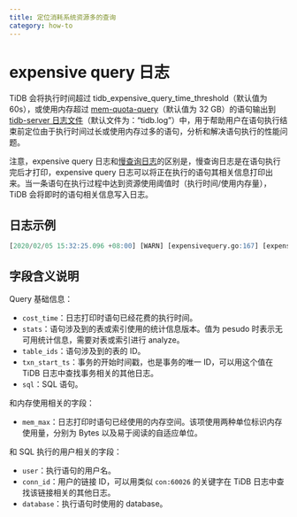 ```yaml
---
title: 定位消耗系统资源多的查询
category: how-to
---
```


# expensive query 日志

TiDB 会将执行时间超过 tidb_expensive_query_time_threshold（默认值为 60s），或使用内存超过 [mem-quota-query](https://pingcap.com/docs-cn/stable/reference/configuration/tidb-server/configuration-file/#mem-quota-query)（默认值为 32 GB）的语句输出到 [tidb-server 日志文件](https://pingcap.com/docs-cn/stable/reference/configuration/tidb-server/configuration-file/#logfile)（默认文件为：“tidb.log”）中，用于帮助用户在语句执行结束前定位由于执行时间过长或使用内存过多的语句，分析和解决语句执行的性能问题。

注意，expensive query 日志和[慢查询日志](https://pingcap.com/docs-cn/dev/how-to/maintain/identify-slow-queries/)的区别是，慢查询日志是在语句执行完后才打印，expensive query 日志可以将正在执行的语句其相关信息打印出来。当一条语句在执行过程中达到资源使用阈值时（执行时间/使用内存量），TiDB 会将即时的语句相关信息写入日志。

## 日志示例

```sql
[2020/02/05 15:32:25.096 +08:00] [WARN] [expensivequery.go:167] [expensive_query] [cost_time=60.008338935s] [wait_time=0s] [request_count=1] [total_keys=70] [process_keys=65] [num_cop_tasks=1] [process_avg_time=0s] [process_p90_time=0s] [process_max_time=0s] [process_max_addr=10.0.1.9:20160] [wait_avg_time=0.002s] [wait_p90_time=0.002s] [wait_max_time=0.002s] [wait_max_addr=10.0.1.9:20160] [stats=t:pseudo] [conn_id=60026] [user=root] [database=test] [table_ids="[122]"] [txn_start_ts=414420273735139329] [mem_max="1035 Bytes (1.0107421875 KB)"] [sql="insert into t select sleep(1) from t"]
```

## 字段含义说明

Query 基础信息：

* `cost_time`：日志打印时语句已经花费的执行时间。
* `stats`：语句涉及到的表或索引使用的统计信息版本。值为 pesudo 时表示无可用统计信息，需要对表或索引进行 analyze。
* `table_ids`：语句涉及到的表的 ID。
* `txn_start_ts`：事务的开始时间戳，也是事务的唯一 ID，可以用这个值在 TiDB 日志中查找事务相关的其他日志。
* `sql`：SQL 语句。

和内存使用相关的字段：

* `mem_max`：日志打印时语句已经使用的内存空间。该项使用两种单位标识内存使用量，分别为 Bytes 以及易于阅读的自适应单位。

和 SQL 执行的用户相关的字段：

* `user`：执行语句的用户名。
* `conn_id`：用户的链接 ID，可以用类似 `con:60026` 的关键字在 TiDB 日志中查找该链接相关的其他日志。
* `database`：执行语句时使用的 database。